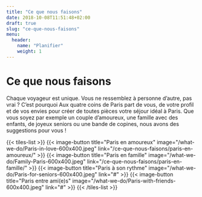 ```yaml
---
title: "Ce que nous faisons"
date: 2018-10-08T11:51:48+02:00
draft: true
slug: "ce-que-nous-faisons"
menu:
  header:
    name: "Planifier"
    weight: 1
---
```


# Ce que nous faisons
Chaque voyageur est unique. Vous ne ressemblez à personne d’autre, pas vrai ? C’est pourquoi Aux quatre coins de Paris part de vous, de votre profil et de vos envies pour créer de toutes pièces votre séjour idéal à Paris. Que vous soyez par exemple un couple d’amoureux, une famille avec des enfants, de joyeux seniors ou une bande de copines, nous avons des suggestions pour vous !

{{< tiles-list >}}
  {{< image-button title="Paris en amoureux"
      image="/what-we-do/Paris-in-love-600x400.jpeg"
      link="/ce-que-nous-faisons/paris-en-amoureux/" >}}
  {{< image-button title="Paris en famille"
      image="/what-we-do/Family-Paris-600x400.jpeg"
      link="/ce-que-nous-faisons/paris-en-famille/" >}}
  {{< image-button title="Paris à son rythme"
      image="/what-we-do/Paris-for-seniors-600x400.jpeg"
      link="#" >}}
  {{< image-button title="Paris entre ami(e)s"
      image="/what-we-do/Paris-with-friends-600x400.jpeg"
      link="#" >}}
{{< /tiles-list >}}
